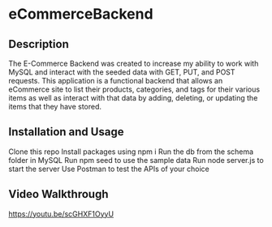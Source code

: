 # eCommerceBackend

## Description
The E-Commerce Backend was created to increase my ability to work with MySQL and interact with the seeded data with GET, PUT, and POST requests. This application is a functional backend that allows an eCommerce site to list their products, categories, and tags for their various items as well as interact with that data by adding, deleting, or updating the items that they have stored.

## Installation and Usage 

Clone this repo 
Install packages using npm i
Run the db from the schema folder in MySQL
Run npm seed to use the sample data
Run node server.js to start the server
Use Postman to test the APIs of your choice

## Video Walkthrough
https://youtu.be/scGHXF1OyyU



